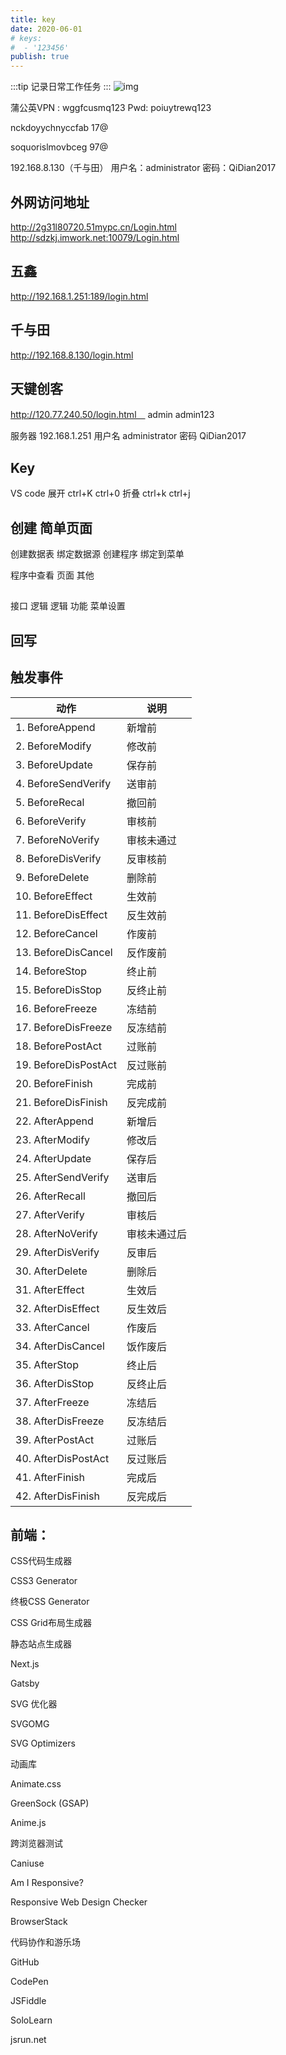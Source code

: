 ```yaml
---
title: key
date: 2020-06-01
# keys:
#  - '123456' 
publish: true
---
```

:::tip
记录日常工作任务
:::
![img]()

<!-- more -->


蒲公英VPN :   wggfcusmq123
Pwd:    poiuytrewq123


nckdoyychnyccfab   17@

soquorislmovbceg   97@

192.168.8.130（千与田） 用户名：administrator 密码：QiDian2017

##  外网访问地址
http://2g31l80720.51mypc.cn/Login.html
http://sdzkj.imwork.net:10079/Login.html

## 五鑫
http://192.168.1.251:189/login.html

## 千与田
http://192.168.8.130/login.html

## 天键创客
http://120.77.240.50/login.html　 admin admin123

服务器  192.168.1.251 用户名 administrator  密码 QiDian2017


## Key
VS code 
展开  ctrl+K ctrl+0
折叠  ctrl+k ctrl+j

## 创建 简单页面
创建数据表 绑定数据源 创建程序 绑定到菜单



程序中查看 页面 其他

##  
接口  逻辑  逻辑   功能   菜单设置


## 回写


##  触发事件
|动作 | 说明|
|---|---|
|1. BeforeAppend|新增前
|2. BeforeModify|  修改前
|3. BeforeUpdate| 保存前
|4. BeforeSendVerify|  送审前
|5. BeforeRecal| 撤回前
|6. BeforeVerify|  审核前
|7. BeforeNoVerify|  审核未通过
|8. BeforeDisVerify|  反审核前
|9. BeforeDelete|  删除前
|10. BeforeEffect|  生效前
|11. BeforeDisEffect|  反生效前
|12. BeforeCancel|  作废前
|13. BeforeDisCancel|  反作废前
|14. BeforeStop|  终止前
|15. BeforeDisStop|  反终止前
|16. BeforeFreeze|  冻结前
|17. BeforeDisFreeze|  反冻结前
|18. BeforePostAct|  过账前
|19. BeforeDisPostAct| 反过账前
|20. BeforeFinish| 完成前
|21. BeforeDisFinish|  反完成前
|22. AfterAppend| 新增后
|23. AfterModify|  修改后
|24. AfterUpdate|  保存后
|25. AfterSendVerify|  送审后
|26. AfterRecall|   撤回后
|27. AfterVerify|  审核后 
|28. AfterNoVerify| 审核未通过后
|29. AfterDisVerify| 反审后
|30. AfterDelete|  删除后
|31. AfterEffect| 生效后
|32. AfterDisEffect| 反生效后
|33. AfterCancel|  作废后
|34. AfterDisCancel|  饭作废后
|35. AfterStop| 终止后
|36. AfterDisStop|  反终止后
|37. AfterFreeze|  冻结后
|38. AfterDisFreeze|  反冻结后
|39. AfterPostAct| 过账后
|40. AfterDisPostAct|  反过账后
|41. AfterFinish|  完成后
|42. AfterDisFinish| 反完成后


## 前端：

CSS代码生成器

CSS3 Generator

终极CSS Generator

CSS Grid布局生成器

静态站点生成器

Next.js

Gatsby

SVG 优化器

SVGOMG

SVG Optimizers

动画库

Animate.css

GreenSock (GSAP)

Anime.js

跨浏览器测试

Caniuse

Am I Responsive?

Responsive Web Design Checker

BrowserStack

代码协作和游乐场

GitHub

CodePen

JSFiddle

SoloLearn

jsrun.net


